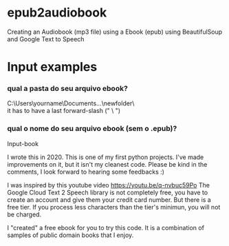 # epub2audiobook
Creating an Audiobook (mp3 file) using a Ebook (epub) using BeautifulSoup and Google Text to Speech

# Input examples

### qual a pasta do seu arquivo ebook?
C:\Users\yourname\Documents\...\newfolder\      
it has to have a last forward-slash (" \ ")

### qual o nome do seu arquivo ebook (sem o .epub)?
Input-book

I wrote this in 2020. This is one of my first python projects.
I've made improvements on it, but it isn't my cleanest code.
Please be kind in the comments, I look forward to hearing some feedbacks :)

I was inspired by this youtube video
https://youtu.be/q-nvbuc59Po
The Google Cloud Text 2 Speech library is not completely free, you have to create an account and give them your credit card number. But there is a free tier. If you process less characters than the tier's minimun, you will not be charged.

I "created" a free ebook for you to try this code. It is a combination of samples of public domain books that I enjoy.
